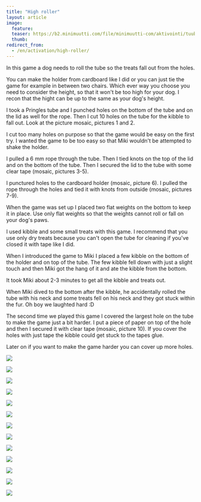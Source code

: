 ```yaml
---
title: "High roller"
layout: article
image:
  feature:
  teaser: https://b2.minimuutti.com/file/minimuutti-com/aktivointi/tuubin-pyoritys/DS23531-245px.jpg
  thumb:
redirect_from:
  - /en/activation/high-roller/
---
```


In this game a dog needs to roll the tube so the treats fall out from the holes.

You can make the holder from cardboard like I did or you can just tie the game for example in between two chairs.
Which ever way you choose you need to consider the height, so that it won't be too high for your dog. I recon that the hight can be up to the same as your dog's height.

I took a Pringles tube and I punched holes on the bottom of the tube and on the lid as well for the rope. Then I cut 10 holes on the tube for the kibble to fall out. Look at the picture mosaic, pictures 1 and 2.

I cut too many holes on purpose so that the game would be easy on the first try. I wanted the game to be too easy so that Miki wouldn't be attempted to shake the holder.

I pulled a 6 mm rope through the tube. Then I tied knots on the top of the lid and on the bottom of the tube. Then I secured the lid to the tube with some clear tape (mosaic, pictures 3-5).

I punctured holes to the cardboard holder (mosaic, picture 6). I pulled the rope through the holes and tied it with knots from outside (mosaic, pictures 7-9).

When the game was set up I placed two flat weights on the bottom to keep it in place. Use only flat weights so that the weights cannot roll or fall on your dog's paws.

I used kibble and some small treats with this game. I recommend that you use only dry treats because you can't open the tube for cleaning if you've closed it with tape like I did.

When I introduced the game to Miki I placed a few kibble on the bottom of the holder and on top of the tube. The few kibble fell down with just a slight touch and then Miki got the hang of it and ate the kibble from the bottom.

It took Miki about 2-3 minutes to get all the kibble and treats out.

When Miki dived to the bottom after the kibble, he accidentally rolled the tube with his neck and some treats fell on his neck and they got stuck within the fur. Oh boy we laughted hard :D

The second time we played this game I covered the largest hole on the tube to make the game just a bit harder. I put a piece of paper on top of the hole and then I secured it with clear tape (mosaic, picture 10). If you cover the holes with just tape the kibble could get stuck to the tapes glue.

Later on if you want to make the game harder you can cover up more holes.

![](https://b2.minimuutti.com/file/minimuutti-com/aktivointi/tuubin-pyoritys/DS23426-800px.jpg)

![](https://b2.minimuutti.com/file/minimuutti-com/aktivointi/tuubin-pyoritys/DS23476-800px.jpg)

![](https://b2.minimuutti.com/file/minimuutti-com/aktivointi/tuubin-pyoritys/DS23447-800px.jpg)

![](https://b2.minimuutti.com/file/minimuutti-com/aktivointi/tuubin-pyoritys/DS23474-800px.jpg)

![](https://b2.minimuutti.com/file/minimuutti-com/aktivointi/tuubin-pyoritys/DS23525-800px.jpg)

![](https://b2.minimuutti.com/file/minimuutti-com/aktivointi/tuubin-pyoritys/DS23522-800px.jpg)

![](https://b2.minimuutti.com/file/minimuutti-com/aktivointi/tuubin-pyoritys/DS23506-800px.jpg)

![](https://b2.minimuutti.com/file/minimuutti-com/aktivointi/tuubin-pyoritys/DS24052-800px.jpg)

![](https://b2.minimuutti.com/file/minimuutti-com/aktivointi/tuubin-pyoritys/DS24086-800px.jpg)

![](https://b2.minimuutti.com/file/minimuutti-com/aktivointi/tuubin-pyoritys/DS24082-800px.jpg)

![](https://b2.minimuutti.com/file/minimuutti-com/aktivointi/tuubin-pyoritys/DS24121-800px.jpg)

![](https://b2.minimuutti.com/file/minimuutti-com/aktivointi/tuubin-pyoritys/DS24036-800px.jpg)

![](https://b2.minimuutti.com/file/minimuutti-com/aktivointi/tuubin-pyoritys/xx-kollaasi-800px.jpg)
